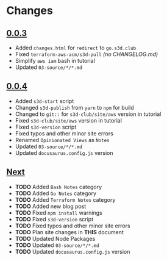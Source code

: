 # Changes

## [0.0.3](https://github.com/s3d-club/s3d-website/tree/work/0.0.3)
- Added `changes.html` for `redirect` to `go.s3d.club`
- Fixed `terraform-aws-acm/s3d-pull` _(no CHANGELOG.md)_
- Simplify `aws iam` bash in tutorial
- Updated `03-source/*/*.md`

## [0.0.4](https://github.com/s3d-club/s3d-website/tree/work/0.0.4)
- Added `s3d-start` script
- Changed `s3d-publish` from `yarn` to `npm` for build
- Changed to `git::` for `s3d-club/site/aws` version in tutorial
- Fixed `s3d-club/site/aws` version in tutorial
- Fixed `s3d-version` script
- Fixed typos and other minor site errors
- Renamed `Opinionated Views` as `Notes`
- Updated `03-source/*/*.md`
- Updated `docusaurus.config.js` version

## [Next](https://github.com/s3d-club/s3d-website/tree/next)
- **TODO** Added `Bash Notes` category
- **TODO** Added `Go Notes` category
- **TODO** Added `Terraform Notes` category
- **TODO** Added new blog post
- **TODO** Fixed `npm install` warnings
- **TODO** Fixed `s3d-version` script
- **TODO** Fixed typos and other minor site errors
- **TODO** Plan site changes in **THIS** document
- **TODO** Updated Node Packages
- **TODO** Updated `03-source/*/*.md`
- **TODO** Updated `docusaurus.config.js` version
